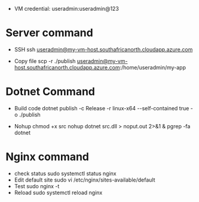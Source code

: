 - VM credential: useradmin:useradmin@123

# Server command

- SSH
    ssh useradmin@my-vm-host.southafricanorth.cloudapp.azure.com

- Copy file
    scp -r ./publish useradmin@my-vm-host.southafricanorth.cloudapp.azure.com:/home/useradmin/my-app


# Dotnet Command
- Build code
    dotnet publish -c Release -r linux-x64 --self-contained true -o ./publish

- Nohup
    chmod +x src
    nohup dotnet src.dll > noput.out 2>&1 &
    pgrep -fa dotnet


# Nginx command
-  check status
    sudo systemctl status nginx
- Edit default site
    sudo vi /etc/nginx/sites-available/default
- Test
    sudo nginx -t
- Reload
    sudo systemctl reload nginx


